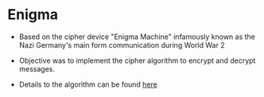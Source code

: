 # Enigma

- Based on the cipher device "Enigma Machine" infamously known as the Nazi Germany's main form communication during World War 2

- Objective was to implement the cipher algorithm to encrypt and decrypt messages.
- Details to the algorithm can be found [here](http://backend.turing.io/module1/projects/enigma/encryption)
